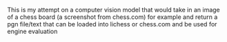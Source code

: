 This is my attempt on a computer vision model that would take in an image of a chess board (a screenshot from chess.com) for example and return a pgn file/text that can be loaded into lichess or chess.com and be used for engine evaluation